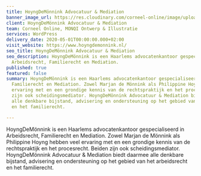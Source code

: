 ```yaml
---
title: HoyngDeMönnink Advocatuur & Mediation
banner_image_url: https://res.cloudinary.com/corneel-online/image/upload/v1602856411/corneel/hoyngdemonnink_goifpl.jpg
client: HoyngDeMönnink Advocatuur & Mediation
team: Corneel Online, MONQI Ontwerp & Illustratie
services: WordPress
delivery_date: 2020-05-01T00:00:00.000+02:00
visit_website: https://www.hoyngdemonnink.nl/
seo_title: HoyngDeMönnink Advocatuur & Mediation
seo_description: HoyngDeMönnink is een Haarlems advocatenkantoor gespecialiseerd in
  Arbeidsrecht, Familierecht en Mediation.
published: true
featured: false
summary: HoyngDeMönnink is een Haarlems advocatenkantoor gespecialiseerd in Arbeidsrecht,
  Familierecht en Mediation. Zowel Marjan de Mönnink als Philippine Hoyng hebben veel
  ervaring met en een grondige kennis van de rechtspraktijk en het procesrecht. Beiden
  zijn ook scheidingsmediator. HoyngDeMönnink Advocatuur & Mediation biedt daarmee
  alle denkbare bijstand, advisering en ondersteuning op het gebied van het arbeidsrecht
  en het familierecht.

---
```

HoyngDeMönnink is een Haarlems advocatenkantoor gespecialiseerd in Arbeidsrecht, Familierecht en Mediation. Zowel Marjan de Mönnink als Philippine Hoyng hebben veel ervaring met en een grondige kennis van de rechtspraktijk en het procesrecht. Beiden zijn ook scheidingsmediator. HoyngDeMönnink Advocatuur & Mediation biedt daarmee alle denkbare bijstand, advisering en ondersteuning op het gebied van het arbeidsrecht en het familierecht.